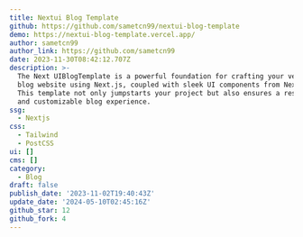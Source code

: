 ```yaml
---
title: Nextui Blog Template
github: https://github.com/sametcn99/nextui-blog-template
demo: https://nextui-blog-template.vercel.app/
author: sametcn99
author_link: https://github.com/sametcn99
date: 2023-11-30T08:42:12.707Z
description: >-
  The Next UIBlogTemplate is a powerful foundation for crafting your very own
  blog website using Next.js, coupled with sleek UI components from Next UI.
  This template not only jumpstarts your project but also ensures a responsive
  and customizable blog experience.
ssg:
  - Nextjs
css:
  - Tailwind
  - PostCSS
ui: []
cms: []
category:
  - Blog
draft: false
publish_date: '2023-11-02T19:40:43Z'
update_date: '2024-05-10T02:45:16Z'
github_star: 12
github_fork: 4
---
```

